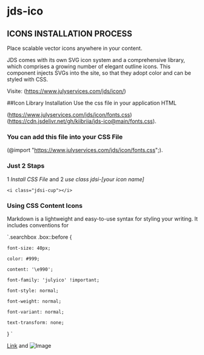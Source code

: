 # jds-ico

## ICONS INSTALLATION PROCESS

Place scalable vector icons anywhere in your content.

JDS comes with its own SVG icon system and a comprehensive library, which comprises a growing number of elegant outline icons.
This component injects SVGs into the site, so that they adopt color and can be styled with CSS.

Visite: (https://www.julyservices.com/jds/icon/)

##Icon Library Installation
Use the css file in your application HTML

 (https://www.julyservices.com/jds/icon/fonts.css)
 (https://cdn.jsdelivr.net/gh/kiibriia/jds-ico@main/fonts.css).
  
### You can add this file into your CSS File
(@import "https://www.julyservices.com/jds/icon/fonts.css";).



### Just 2 Staps

1 _Install CSS File_ 
and 
2 _use class jdsi-[your icon name]_ 

`<i class="jdsi-cup"></i>` 

### Using CSS Content Icons

Markdown is a lightweight and easy-to-use syntax for styling your writing. It includes conventions for

`.searchbox .box::before {

    font-size: 40px;
    
    color: #999;
    
    content: '\e990';
    
    font-family: 'julyico' !important;
    
    font-style: normal;
    
    font-weight: normal;
    
    font-variant: normal;
    
    text-transform: none;
    
}
`


[Link](https://www.julyservices.com/jds/icon/) and ![Image](https://www.julyservices.com/jds/icon/july-ico.jpg)
```
